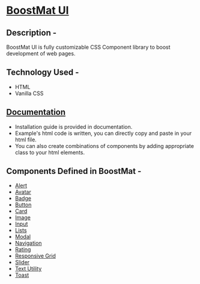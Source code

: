 # [BoostMat UI](https://boostmat-ui.netlify.app)
## Description -
BoostMat UI is fully customizable CSS Component library to boost development of web pages.

## Technology Used -
  * HTML
  * Vanilla CSS
  
## [Documentation](https://boostmat-ui.netlify.app/components/main.html)
* Installation guide is provided in documentation.
* Example's html code is written, you can directly copy and paste in your html file.
* You can also create combinations of components by adding appropriate class to your html elements.

## Components Defined in BoostMat  -

  * [Alert](https://boostmat-ui.netlify.app/components/alert/alert.html)
  * [Avatar](https://boostmat-ui.netlify.app/components/alert/alert.html)
  * [Badge](https://boostmat-ui.netlify.app/components/badge/badge.html)
  * [Button](https://boostmat-ui.netlify.app/components/button/button.html)
  * [Card](https://boostmat-ui.netlify.app/components/card/card.html)
  * [Image](https://boostmat-ui.netlify.app/components/image/image.html)
  * [Input](https://boostmat-ui.netlify.app/components/input/input.html)
  * [Lists](https://boostmat-ui.netlify.app/components/lists/lists.html)
  * [Modal](https://boostmat-ui.netlify.app/components/modal/modal.html)
  * [Navigation](https://boostmat-ui.netlify.app/navigation/navigation.html)
  * [Rating](https://boostmat-ui.netlify.app/components/rating/rating.html)
  * [Responsive Grid](https://boostmat-ui.netlify.app/components/grid/grid.html)
  * [Slider](https://boostmat-ui.netlify.app/components/slider/slider.html)
  * [Text Utility](https://boostmat-ui.netlify.app/components/text-utilities/textUtilities.html)
  * [Toast](https://boostmat-ui.netlify.app/components/toast/toast.html)
 

